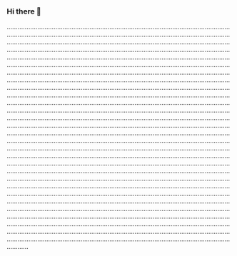 ### Hi there 👋

........................................................................................................................................................................................................................................................................................................................................................................................................................................................................................................................................................................................................................................................................................................................................................................................................................................................................................................................................................................................................................................................................................................................................................................................................................................................................................................................................................................................................................................................................................................................................................................................................................................................................................................................................................................................................................................................................................................................................................................................................................................................................................................................................................................................................................................................................................................................................................................................................................................................................................................................................................................................................................................................................................................................................................................................................................................................................................................................................................................................................................................................................................................................................................................................................................................................................................................................................................................................................................................................................................................................................................................................................................................................................................................................................................